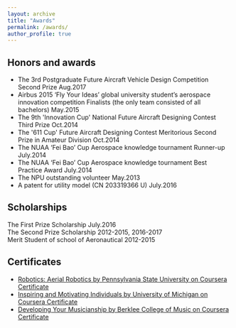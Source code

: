 ```yaml
---
layout: archive
title: "Awards"
permalink: /awards/
author_profile: true
---
```



## Honors and awards
*  The 3rd Postgraduate Future Aircraft Vehicle Design Competition Second Prize Aug.2017 
* Airbus 2015 ‘Fly Your Ideas’ global university student’s aerospace innovation competition Finalists (the only team consisted of all bachelors) May.2015 
* The 9th 'Innovation Cup' National Future Aircraft Designing Contest Third Prize Oct.2014
* The '611 Cup' Future Aircraft Designing Contest Meritorious Second Prize in Amateur Division Oct.2014
* The NUAA ‘Fei Bao’ Cup Aerospace knowledge tournament Runner-up July.2014 
* The NUAA ‘Fei Bao’ Cup Aerospace knowledge tournament Best Practice Award July.2014 
* The NPU outstanding volunteer May.2013 
* A patent for utility model (CN 203319366 U) July.2016 
         


## Scholarships
The First Prize Scholarship July.2016  
The Second Prize Scholarship 2012-2015, 2016-2017  
Merit Student of school of Aeronautical 2012-2015

## Certificates

* [Robotics: Aerial Robotics by Pennsylvania State University on Coursera Certificate](https://www.coursera.org/account/accomplishments/certificate/8XW3B8GW9CG6)
* [Inspiring and Motivating Individuals by University of Michigan on Coursera Certificate](https://www.coursera.org/account/accomplishments/certificate/YDXM3CDHFA2C)
* [Developing Your Musicianship by Berklee College of Music on Coursera Certificate](https://www.coursera.org/account/accomplishments/certificate/R5BWMXK3QK8C)
